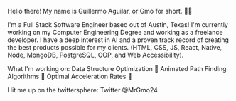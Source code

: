 Hello there! My name is Guillermo Aguilar, or Gmo for short. 👋🤓

I'm a Full Stack Software Engineer based out of Austin, Texas! I'm currently working on my Computer Engineering Degree and working as a freelance developer. I have a deep interest in AI and a proven track record of creating the best products possible for my clients. (HTML, CSS, JS, React, Native, Node, MongoDB, PostgreSQL, OOP, and Web Accessibility).

What I'm working on:
Data Structure Optimization 🚀
Animated Path Finding Algorithms 🚀
Optimal Acceleration Rates 🚀

Hit me up on the twittersphere:
Twitter @MrGmo24
